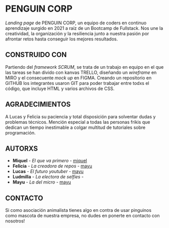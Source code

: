 # PENGUIN CORP 
_Landing page_ de PENGUIN CORP, un equipo de coders en continuo aprendizaje surgido en 2021 a raíz de un Bootcamp de Fullstack. Nos une la creatividad, la organización y la resiliencia junto a nuestra pasión por afrontar retos hasta conseguir los mejores resultados. 
## CONSTRUIDO CON
Partiendo del _framework SCRUM_, se trata de un trabajo en equipo en el que las tareas se han divido con kanvas TRELLO, diseñando un _wireframe_ en MIRO y el consecuente _mock up_ en FIGMA. Creando un repositorio en GITHUB los integrantes usaron GIT para poder trabajar entre todxs el código, que incluye HTML y varios archivos de CSS.
## AGRADECIMIENTOS
A Lucas y Felicia su paciencia y total disposición para solventar dudas y problemas técnicos. Mención especial a todas las personas frikis que dedican un tiempo inestimable a colgar multitud de tutoriales sobre programación.
## AUTORXS
* **Miquel** - *El que va primero* - [miquel](https://github.com/MayuRuru)
* **Felicia** - *La creadora de repos* - [mayu](https://github.com/MayuRuru)
* **Lucas** - *El futuro youtuber* - [mayu](https://github.com/MayuRuru)
* **Ludmilla** - *La electora de selfies* - 
* **Mayu** - *La del micro* - [mayu](https://github.com/MayuRuru)
## CONTACTO
Si como asociación animalista tienes algo en contra de usar pinguinos como mascota de nuestra empresa, no dudes en ponerte en contacto con nosotros!

